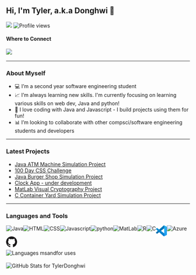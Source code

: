 ## Hi, I'm Tyler, a.k.a Donghwi 👋 

<!-- Followers Count and Views Count -->

![](https://img.shields.io/github/followers/TylerDonghwi?label=Followers&style=flat-square)
![Profile views](https://gpvc.arturio.dev/TylerDonghwi)

<!-- Banner 

<img src="" alt="banner that says Tyler Kim - software engineering student at the University of Auckland, with a picture of Tyler Kim">

-->
<!-- Social Links -->
#### Where to Connect
<a href="https://www.linkedin.com/in/tyler-donghwi-kim-124410208/" target="_blank"><img src="https://img.shields.io/badge/-LinkedIn-0072b1?style=flat-square&logo=linkedin&logoColor=white"/></a>

---

### About Myself

<!-- Profile Blurb -->

- 💻 I’m a second year software engineering student
- 📈 I’m always learning new skills. I'm currently focusing on learning various skills on web dev, Java and python!
- 📕 I love coding with Java and Javascript - I build projects using them for fun!
- 📊 I’m looking to collaborate with other compsci/software engineering students and developers 
---

### Latest Projects
<ul>
  <li><a href="https://github.com/TylerDonghwi/ATM-Machine-Simulator">Java ATM Machine Simulation Project</a></li>
   <li><a href="https://github.com/TylerDonghwi/100-CSS-Challenge">100 Day CSS Challenge</a></li>
  <li><a href="https://github.com/SOFTENG281-2022/assignment-2-TylerDonghwi">Java Burger Shop Simulation Project</a></li>
  <li><a href="https://github.com/TylerDonghwi/Clock-App">Clock App - under development</a></li>
  <li><a href="https://github.com/TylerDonghwi/Visual-Cryptography">MatLab Visual Cryptography Project</a></li>
  <li><a href="https://github.com/TylerDonghwi/Container-yard">C Container Yard Simulation Project</a></li>
</ul>

---
### Languages and Tools

<img align="left" alt="Java" height="30px" src="https://1000logos.net/wp-content/uploads/2020/09/Java-Logo.png" />
<img align="left" alt="HTML" height="30px" src="https://i.stack.imgur.com/PgcSR.png" />
<img align="left" alt="CSS" height="30px" src="https://upload.wikimedia.org/wikipedia/commons/thumb/d/d5/CSS3_logo_and_wordmark.svg/1200px-CSS3_logo_and_wordmark.svg.png" />
<img align="left" alt="Javascript" height="30px" src="https://upload.wikimedia.org/wikipedia/commons/thumb/9/99/Unofficial_JavaScript_logo_2.svg/480px-Unofficial_JavaScript_logo_2.svg.png" />
<img align="left" alt="python" height="30px" src="https://cdn3.iconfinder.com/data/icons/logos-and-brands-adobe/512/267_Python-512.png" />
<img align="left" alt="MatLab" height="30px" src="https://upload.wikimedia.org/wikipedia/commons/thumb/2/21/Matlab_Logo.png/667px-Matlab_Logo.png" />
<img align="left" alt="R" height="30px" src="https://www.stat.auckland.ac.nz/~paul/Reports/Rlogo/Rlogo.svg" />
<img align="left" alt="C" height="30px" src="https://upload.wikimedia.org/wikipedia/commons/1/19/C_Logo.png" />
<img align="left" alt="visual studio code" height="30px" src="https://raw.githubusercontent.com/github/explore/80688e429a7d4ef2fca1e82350fe8e3517d3494d/topics/visual-studio-code/visual-studio-code.png" />
<img align="left" alt="Azure" height="30px" src="https://www.parkmycloud.com/wp-content/uploads/2018/02/Azure_.png" />
<img align="left" alt="GitHub" height="30px" src="https://raw.githubusercontent.com/github/explore/78df643247d429f6cc873026c0622819ad797942/topics/github/github.png" />

<br/>
<br/>
<br/>
<!--dashboards-->

<p><img align="center" src="https://github-readme-stats.vercel.app/api/top-langs/?username=TylerDonghwi&layout=compact&langs_count=8&theme=radical" alt="Languages msandfor uses" />
<br />
<br />
  <img align="center" src="https://github-readme-stats.vercel.app/api?username=TylerDonghwi&count_private=true&show_icons=true&theme=radical&layout=compact" ?count_private=true alt="GitHub Stats for TylerDonghwi" /></p>
